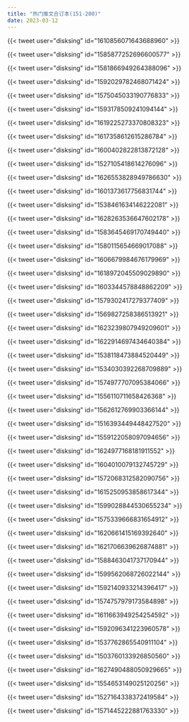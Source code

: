 ```yaml
---
title: "热门推文合订本(151-200)"
date: 2023-03-12
---
```


{{< tweet user="disksing" id="1610856071643688960" >}}

{{< tweet user="disksing" id="1585877252696600577" >}}

{{< tweet user="disksing" id="1581866949264388096" >}}

{{< tweet user="disksing" id="1592029782468071424" >}}

{{< tweet user="disksing" id="1575045033190776833" >}}

{{< tweet user="disksing" id="1593178509241094144" >}}

{{< tweet user="disksing" id="1619225273370808323" >}}

{{< tweet user="disksing" id="1617358612615286784" >}}

{{< tweet user="disksing" id="1600402822813872128" >}}

{{< tweet user="disksing" id="1527105418614276096" >}}

{{< tweet user="disksing" id="1626553828949786630" >}}

{{< tweet user="disksing" id="1601373617756831744" >}}

{{< tweet user="disksing" id="1538461634146222081" >}}

{{< tweet user="disksing" id="1628263536647602178" >}}

{{< tweet user="disksing" id="1583645469170749440" >}}

{{< tweet user="disksing" id="1580115654669017088" >}}

{{< tweet user="disksing" id="1606679984676179969" >}}

{{< tweet user="disksing" id="1618972045509029890" >}}

{{< tweet user="disksing" id="1603344578848862209" >}}

{{< tweet user="disksing" id="1579302417279377409" >}}

{{< tweet user="disksing" id="1569827258386513921" >}}

{{< tweet user="disksing" id="1623239807949209601" >}}

{{< tweet user="disksing" id="1622914697434640384" >}}

{{< tweet user="disksing" id="1538118473884520449" >}}

{{< tweet user="disksing" id="1534030392268709889" >}}

{{< tweet user="disksing" id="1574977707095384066" >}}

{{< tweet user="disksing" id="1556110711658426368" >}}

{{< tweet user="disksing" id="1562612769903366144" >}}

{{< tweet user="disksing" id="1516393449448427520" >}}

{{< tweet user="disksing" id="1559122058097094656" >}}

{{< tweet user="disksing" id="1624977168181911552" >}}

{{< tweet user="disksing" id="1604010079132745729" >}}

{{< tweet user="disksing" id="1572068312582090756" >}}

{{< tweet user="disksing" id="1615250953858617344" >}}

{{< tweet user="disksing" id="1599028844530655234" >}}

{{< tweet user="disksing" id="1575339666831654912" >}}

{{< tweet user="disksing" id="1620661415169392640" >}}

{{< tweet user="disksing" id="1621706639626874881" >}}

{{< tweet user="disksing" id="1588463041737170944" >}}

{{< tweet user="disksing" id="1599562068726022144" >}}

{{< tweet user="disksing" id="1592140933214396417" >}}

{{< tweet user="disksing" id="1574757979173584898" >}}

{{< tweet user="disksing" id="1611663949254254592" >}}

{{< tweet user="disksing" id="1592096341223960578" >}}

{{< tweet user="disksing" id="1537762865540911104" >}}

{{< tweet user="disksing" id="1503760133926850560" >}}

{{< tweet user="disksing" id="1627490488050929665" >}}

{{< tweet user="disksing" id="1554653149025120256" >}}

{{< tweet user="disksing" id="1527164338372419584" >}}

{{< tweet user="disksing" id="1571445222881763330" >}}

